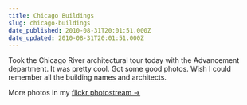 ```yaml
---
title: Chicago Buildings
slug: chicago-buildings
date_published: 2010-08-31T20:01:51.000Z
date_updated: 2010-08-31T20:01:51.000Z
---
```


Took the Chicago River architectural tour today with the Advancement department. It was pretty cool. Got some good photos. Wish I could remember all the building names and architects.

More photos in my [flickr photostream →](http://www.flickr.com/photos/asilentthing/)
